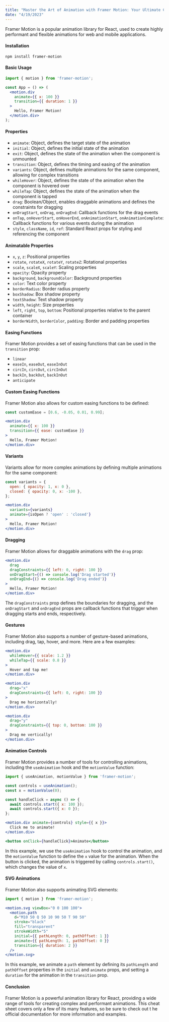 ```yaml
---
title: "Master the Art of Animation with Framer Motion: Your Ultimate Cheat Sheet"
date: "4/19/2023"
---
```


Framer Motion is a popular animation library for React, used to create highly performant and flexible animations for web and mobile applications.

#### Installation

```pwsh
npm install framer-motion
```

#### Basic Usage

```jsx
import { motion } from 'framer-motion';

const App = () => (
  <motion.div
    animate={{ x: 100 }}
    transition={{ duration: 1 }}
  >
    Hello, Framer Motion!
  </motion.div>
);
```

#### Properties

-   `animate`: Object, defines the target state of the animation
-   `initial`: Object, defines the initial state of the animation
-   `exit`: Object, defines the state of the animation when the component is unmounted
-   `transition`: Object, defines the timing and easing of the animation
-   `variants`: Object, defines multiple animations for the same component, allowing for complex transitions
-   `whileHover`: Object, defines the state of the animation when the component is hovered over
-   `whileTap`: Object, defines the state of the animation when the component is tapped
-   `drag`: Boolean/Object, enables draggable animations and defines the constraints for dragging
-   `onDragStart`, `onDrag`, `onDragEnd`: Callback functions for the drag events
-   `onTap`, `onHoverStart`, `onHoverEnd`, `onAnimationStart`, `onAnimationComplete`: Callback functions for various events during the animation
-   `style`, `className`, `id`, `ref`: Standard React props for styling and referencing the component

#### Animatable Properties

-   `x`, `y`, `z`: Positional properties
-   `rotate`, `rotateX`, `rotateY`, `rotateZ`: Rotational properties
-   `scale`, `scaleX`, `scaleY`: Scaling properties
-   `opacity`: Opacity property
-   `background`, `backgroundColor`: Background properties
-   `color`: Text color property
-   `borderRadius`: Border radius property
-   `boxShadow`: Box shadow property
-   `textShadow`: Text shadow property
-   `width`, `height`: Size properties
-   `left`, `right`, `top`, `bottom`: Positional properties relative to the parent container
-   `borderWidth`, `borderColor`, `padding`: Border and padding properties

#### Easing Functions

Framer Motion provides a set of easing functions that can be used in the `transition` prop:

-   `linear`
-   `easeIn`, `easeOut`, `easeInOut`
-   `circIn`, `circOut`, `circInOut`
-   `backIn`, `backOut`, `backInOut`
-   `anticipate`

#### Custom Easing Functions

Framer Motion also allows for custom easing functions to be defined:

```jsx
const customEase = [0.6, -0.05, 0.01, 0.99];

<motion.div
  animate={{ x: 100 }}
  transition={{ ease: customEase }}
>
  Hello, Framer Motion!
</motion.div>
```

#### Variants

Variants allow for more complex animations by defining multiple animations for the same component:

```jsx
const variants = {
  open: { opacity: 1, x: 0 },
  closed: { opacity: 0, x: -100 },
};

<motion.div
  variants={variants}
  animate={isOpen ? 'open' : 'closed'}
>
  Hello, Framer Motion!
</motion.div>
```

#### Dragging

Framer Motion allows for draggable animations with the `drag` prop:

```jsx
<motion.div
  drag
  dragConstraints={{ left: 0, right: 100 }}
  onDragStart={() => console.log('Drag started')}
  onDragEnd={() => console.log('Drag ended')}
>
  Hello, Framer Motion!
</motion.div>
```

The `dragConstraints` prop defines the boundaries for dragging, and the `onDragStart` and `onDragEnd` props are callback functions that trigger when dragging starts and ends, respectively.

#### Gestures

Framer Motion also supports a number of gesture-based animations, including drag, tap, hover, and more. Here are a few examples:

```jsx
<motion.div
  whileHover={{ scale: 1.2 }}
  whileTap={{ scale: 0.8 }}
>
  Hover and tap me!
</motion.div>

<motion.div
  drag="x"
  dragConstraints={{ left: 0, right: 100 }}
>
  Drag me horizontally!
</motion.div>

<motion.div
  drag="y"
  dragConstraints={{ top: 0, bottom: 100 }}
>
  Drag me vertically!
</motion.div>
```

#### Animation Controls

Framer Motion provides a number of tools for controlling animations, including the `useAnimation` hook and the `motionValue` function:

```jsx
import { useAnimation, motionValue } from 'framer-motion';

const controls = useAnimation();
const x = motionValue(0);

const handleClick = async () => {
  await controls.start({ x: 100 });
  await controls.start({ x: 0 });
};

<motion.div animate={controls} style={{ x }}>
  Click me to animate!
</motion.div>

<button onClick={handleClick}>Animate</button>
```

In this example, we use the `useAnimation` hook to control the animation, and the `motionValue` function to define the `x` value for the animation. When the button is clicked, the animation is triggered by calling `controls.start()`, which changes the value of `x`.

#### SVG Animations

Framer Motion also supports animating SVG elements:

```jsx
import { motion } from 'framer-motion';

<motion.svg viewBox="0 0 100 100">
  <motion.path
    d="M10 50 Q 50 10 90 50 T 90 50"
    stroke="black"
    fill="transparent"
    strokeWidth="5"
    initial={{ pathLength: 0, pathOffset: 1 }}
    animate={{ pathLength: 1, pathOffset: 0 }}
    transition={{ duration: 2 }}
  />
</motion.svg>
```

In this example, we animate a `path` element by defining its `pathLength` and `pathOffset` properties in the `initial` and `animate` props, and setting a `duration` for the animation in the `transition` prop.

#### Conclusion

Framer Motion is a powerful animation library for React, providing a wide range of tools for creating complex and performant animations. This cheat sheet covers only a few of its many features, so be sure to check out t he official documentation for more information and examples.